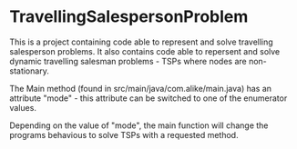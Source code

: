 # TravellingSalespersonProblem

This is a project containing code able to represent and solve travelling salesperson problems. It also contains code able to repersent and solve dynamic travelling salesman problems - TSPs where nodes are non-stationary.

The Main method (found in src/main/java/com.alike/main.java) has an attribute "mode" - this attribute can be switched to one of the enumerator values.

Depending on the value of "mode", the main function will change the programs behavious to solve TSPs with a requested method.

